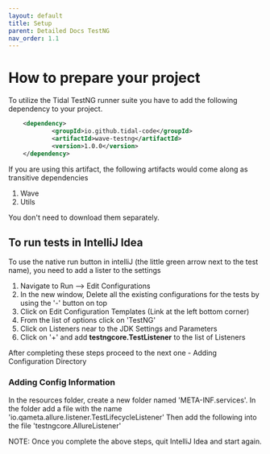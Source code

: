 ```yaml
---
layout: default
title: Setup
parent: Detailed Docs TestNG
nav_order: 1.1
---
```



# How to prepare your project

To utilize the Tidal TestNG runner suite you have to add the following dependency to your project. 


```xml
    <dependency>
            <groupId>io.github.tidal-code</groupId>
            <artifactId>wave-testng</artifactId>
            <version>1.0.0</version>
    </dependency>
```

If you are using this artifact, the following artifacts would come along as transitive dependencies

1. Wave
2. Utils

You don't need to download them separately.


## To run tests in IntelliJ Idea

To use the native run button in intelliJ (the little green arrow next to the test name), you need to add a lister to the settings

1. Navigate to Run --> Edit Configurations
2. In the new window, Delete all the existing configurations for the tests by using the '-' button on top
3. Click on Edit Configuration Templates (Link at the left bottom corner)
4. From the list of options click on 'TestNG'
5. Click on Listeners near to the JDK Settings and Parameters
6. Click on '+' and add <b>testngcore.TestListener</b> to the list of Listeners


After completing these steps proceed to the next one - Adding Configuration Directory

### Adding Config Information

In the resources folder, create a new folder named 'META-INF.services'.
In the folder add a file with the name 'io.qameta.allure.listener.TestLifecycleListener'
Then add the following into the file 'testngcore.AllureListener'

NOTE: Once you complete the above steps, quit IntelliJ Idea and start again.